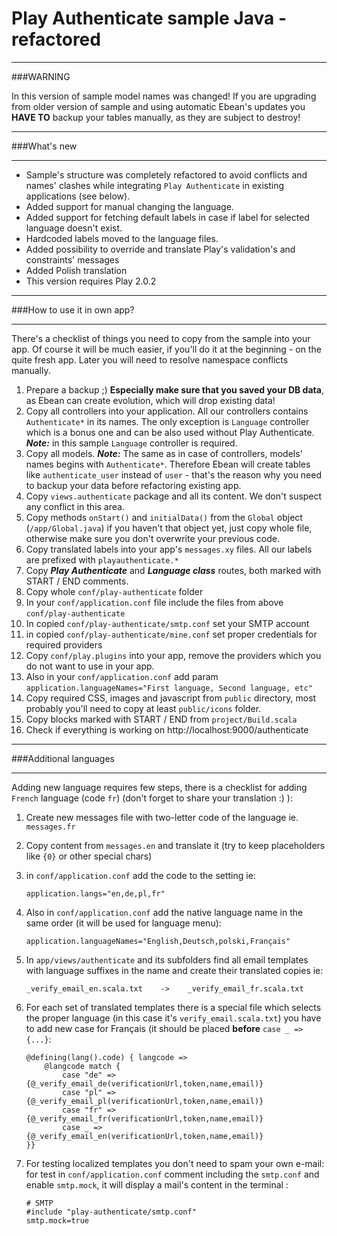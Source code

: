 # Play Authenticate sample Java - refactored


----------

###WARNING

In this version of sample model names was changed! If you are upgrading from older version of sample and using automatic Ebean's updates you **HAVE TO** backup your tables manually, as they are subject to destroy!


----------

###What's new

----------

 - Sample's structure was completely refactored to avoid conflicts and names' clashes while integrating `Play Authenticate` in existing applications (see below).
 - Added support for manual changing the language.
 - Added support for fetching default labels in case if label for selected language doesn't exist.
 - Hardcoded labels moved to the language files.
 - Added possibility to override and translate Play's validation's and constraints' messages 
 - Added Polish translation
 - This version requires Play 2.0.2

----------

###How to use it in own app?

----------

There's a checklist of things you need to copy from the sample into your app. Of course it will be much easier, if you'll do it at the beginning - on the quite fresh app. Later you will need to resolve namespace conflicts manually.


 1. Prepare a backup ;) **Especially make sure that you saved your DB data**, as Ebean can create evolution, which will drop existing data!
 2. Copy all controllers into your application. All our controllers contains `Authenticate*` in its names. The only exception is `Language` controller which is a bonus one and can be also used without Play Authenticate. ***Note:*** in this sample `Language` controller is required.
 3. Copy all models. ***Note:*** The same as in case of controllers, models' names begins with  `Authenticate*`. Therefore Ebean will create tables like `authenticate_user` instead of `user` - that's the reason why you need to backup your data before refactoring existing app.
 4. Copy `views.authenticate` package and all its content. We don't suspect any conflict in this area.
 5. Copy methods `onStart()` and `initialData()` from the `Global` object (`/app/Global.java`) if you haven't that object yet, just copy whole file, otherwise make sure you don't overwrite your previous code.
 6. Copy translated labels into your app's `messages.xy` files. All our labels are prefixed with `playauthenticate.*`
 7. Copy ***Play Authenticate*** and ***Language class*** routes, both marked with START / END comments.
 8. Copy whole `conf/play-authenticate` folder
 9. In your `conf/application.conf` file include the files from above `conf/play-authenticate`
 10. In copied `conf/play-authenticate/smtp.conf` set your SMTP account
 11. in copied `conf/play-authenticate/mine.conf` set proper credentials for required providers
 12. Copy `conf/play.plugins` into your app, remove the providers which you do not want to use in your app.
 13. Also in your  `conf/application.conf` add param `application.languageNames="First language, Second language, etc"`
 14. Copy required CSS, images and javascript from `public` directory, most probably you'll need to copy at least `public/icons` folder.
 15. Copy blocks marked with START / END from `project/Build.scala`
 16. Check if everything is working on http://localhost:9000/authenticate


----------

###Additional languages


----------

Adding new language requires few steps, there is a checklist for adding `French` language (code `fr`) (don't forget to share your translation :) ):

 1. Create new messages file with two-letter code of the language ie. `messages.fr`
 2. Copy content from `messages.en` and translate it (try to keep placeholders like `{0}` or other special chars)
 3. in `conf/application.conf` add the code to the setting ie:

        application.langs="en,de,pl,fr"
    
 4. Also in `conf/application.conf` add the native language name in the same order (it will be used for language menu):

        application.languageNames="English,Deutsch,polski,Français"

 5. In `app/views/authenticate` and its subfolders find all email templates with language suffixes in the name and create their translated copies ie:

        _verify_email_en.scala.txt    ->    _verify_email_fr.scala.txt

 6. For each set of translated templates there is a special file which selects the proper language (in this case it's `verify_email.scala.txt`) you have to add new case for Français (it should be placed **before** `case _ => {...}`:

        @defining(lang().code) { langcode =>
            @langcode match {
                case "de" => {@_verify_email_de(verificationUrl,token,name,email)}
                case "pl" => {@_verify_email_pl(verificationUrl,token,name,email)}
                case "fr" => {@_verify_email_fr(verificationUrl,token,name,email)}
                case _ => {@_verify_email_en(verificationUrl,token,name,email)}
        }}
    
 7. For testing localized templates you don't need to spam your own e-mail: for test in `conf/application.conf` comment including the `smtp.conf` and enable `smtp.mock`, it will display a mail's content in the terminal :

        # SMTP
        #include "play-authenticate/smtp.conf"
        smtp.mock=true